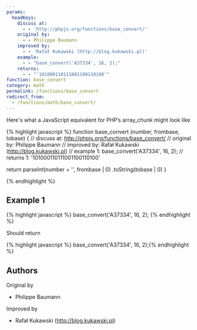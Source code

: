 ```yaml
---
params:
  headKeys:
    discuss at:
      - - 'http://phpjs.org/functions/base_convert/'
    original by:
      - - Philippe Baumann
    improved by:
      - - 'Rafał Kukawski (http://blog.kukawski.pl)'
    example:
      - - "base_convert('A37334', 16, 2);"
    returns:
      - - "'101000110111001100110100'"
function: base_convert
category: math
permalink: /functions/base_convert
redirect_from:
  - /functions/math/base_convert/
---
```


<!-- WARNING! This file is auto generated by `npm run web:inject`, do not edit by hand -->

Here's what a JavaScript equivalent for PHP’s array_chunk might look like

{% highlight javascript %}
function base_convert (number, frombase, tobase) {
  //  discuss at: http://phpjs.org/functions/base_convert/
  // original by: Philippe Baumann
  // improved by: Rafał Kukawski (http://blog.kukawski.pl)
  //   example 1: base_convert('A37334', 16, 2);
  //   returns 1: '101000110111001100110100'

  return parseInt(number + '', frombase | 0)
    .toString(tobase | 0)
}

{% endhighlight %}

## Example 1

{% highlight javascript %}
base_convert('A37334', 16, 2);
{% endhighlight %}

Should return

{% highlight javascript %}
base_convert('A37334', 16, 2);{% endhighlight %}


## Authors


Original by

- Philippe Baumann


Improved by

- Rafał Kukawski (http://blog.kukawski.pl)

